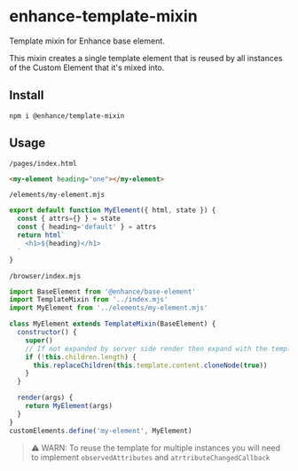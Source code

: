 # enhance-template-mixin
Template mixin for Enhance base element.

This mixin creates a single template element that is reused by all instances of the Custom Element that it's mixed into.

## Install

`npm i @enhance/template-mixin`

## Usage

`/pages/index.html`
```html
<my-element heading="one"></my-element>
```

`/elements/my-element.mjs`

```javascript
export default function MyElement({ html, state }) {
  const { attrs={} } = state
  const { heading='default' } = attrs
  return html`
    <h1>${heading}</h1>
  `
}
```

`/browser/index.mjs`

```javascript
import BaseElement from '@enhance/base-element'
import TemplateMixin from '../index.mjs'
import MyElement from '../elements/my-element.mjs'

class MyElement extends TemplateMixin(BaseElement) {
  constructor() {
    super()
    // If not expanded by server side render then expand with the template
    if (!this.children.length) {
      this.replaceChildren(this.template.content.cloneNode(true))
    }
  }

  render(args) {
    return MyElement(args)
  }
}
customElements.define('my-element', MyElement)
```

> ⚠️  WARN: To reuse the template for multiple instances you will need to implement `observedAttributes` and `atrtributeChangedCallback`


